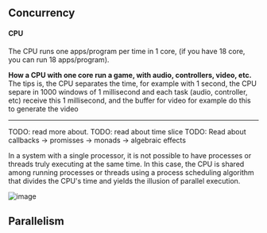 ## Concurrency

#### CPU
The CPU runs one apps/program per time in 1 core, (if you have 18 core, you can run 18 apps/program).

**How a CPU with one core run a game, with audio, controllers, video, etc.**
    The tips is, the CPU separates the time, for example with 1 second, the CPU separe in 1000 windows of 1 millisecond and
    each task (audio, controller, etc) receive this 1 millisecond, and the buffer for video for example do this to generate the video

__________________________________________________________________________________________________________________________________________________________

TODO: read more about.
TODO: read about time slice
TODO: Read about callbacks -> promisses -> monads -> algebraic effects

In a system with a single processor, it is not possible to have
processes or threads truly executing at the same time. In this case,
the CPU is shared among running processes or threads using a process
scheduling algorithm that divides the CPU's time and yields the illusion
of parallel execution.

![image](https://github.com/Thomaz-Peres/Study-Notes/assets/58439854/2c7e6d10-d8fc-4a2e-8584-3cb32fb889f3)


## Parallelism